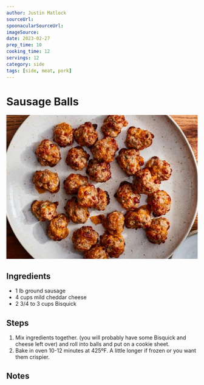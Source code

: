 ```yaml
---
author: Justin Matlock
sourceUrl: 
spoonacularSourceUrl: 
imageSource:
date: 2023-02-27
prep_time: 10
cooking_time: 12
servings: 12
category: side
tags: [side, meat, pork]
---
```

# Sausage Balls

![Image of Sausage Balls](../img/sausage-balls.jpeg)

## Ingredients
- 1 lb ground sausage
- 4 cups mild cheddar cheese
- 2 3/4 to 3 cups Bisquick


## Steps
1. Mix ingredients together. (you will probably have some Bisquick and cheese left over) and roll into balls and put on a cookie sheet.
2. Bake in oven 10-12 minutes at 425ºF. A little longer if frozen or you want them crispier.

## Notes